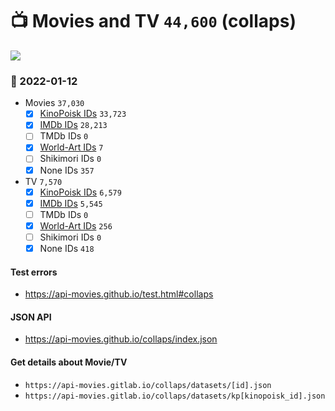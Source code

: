 # :tv: Movies and TV `44,600` (collaps)

<a href="https://API-Movies.github.io"><img src="https://API-Movies.github.io/banner.png?cache"></a>

### :date: 2022-01-12
- Movies `37,030`
  - [x] <a href="https://API-Movies.github.io/collaps/movie_kinopoisk_ids.json">KinoPoisk IDs</a> `33,723`
  - [x] <a href="https://API-Movies.github.io/collaps/movie_imdb_ids.json">IMDb IDs</a> `28,213`
  - [ ] TMDb IDs `0`
  - [x] <a href="https://API-Movies.github.io/collaps/movie_world_art_ids.json">World-Art IDs</a> `7`
  - [ ] Shikimori IDs `0`
  - [x] None IDs `357`
- TV `7,570`
  - [x] <a href="https://API-Movies.github.io/collaps/tv_kinopoisk_ids.json">KinoPoisk IDs</a> `6,579`
  - [x] <a href="https://API-Movies.github.io/collaps/tv_imdb_ids.json">IMDb IDs</a> `5,545`
  - [ ] TMDb IDs `0`
  - [x] <a href="https://API-Movies.github.io/collaps/tv_world_art_ids.json">World-Art IDs</a> `256`
  - [ ] Shikimori IDs `0`
  - [x] None IDs `418`
#### Test errors
- <a href='https://api-movies.github.io/test.html#collaps'>https://api-movies.github.io/test.html#collaps</a>
#### JSON API
- <a href='https://api-movies.github.io/collaps/index.json'>https://api-movies.github.io/collaps/index.json</a>
#### Get details about Movie/TV
- `https://api-movies.gitlab.io/collaps/datasets/[id].json`
- `https://api-movies.gitlab.io/collaps/datasets/kp[kinopoisk_id].json`
